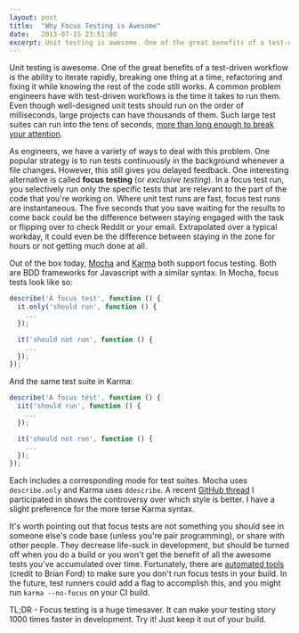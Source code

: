 ```yaml
---
layout: post
title:  "Why Focus Testing is Awesome"
date:   2013-07-15 23:51:00
excerpt: Unit testing is awesome. One of the great benefits of a test-driven workflow is the ability to iterate rapidly, breaking one thing at a time, refactoring and fixing it while knowing the rest of the code still works...
---
```


Unit testing is awesome. One of the great benefits of a test-driven workflow is
the ability to iterate rapidly, breaking one thing at a time, refactoring and
fixing it while knowing the rest of the code still works. A common problem
engineers have with test-driven workflows is the time it takes to run them. Even
though well-designed unit tests should run on the order of milliseconds, large
projects can have thousands of them. Such large test suites can run into the
tens of seconds, 
[more than long enough to break your attention](http://www.guardian.co.uk/media-network/media-network-blog/2012/mar/19/attention-span-internet-consumer).

As engineers, we have a variety of ways to deal with this problem. One popular
strategy is to run tests continuously in the background whenever a file changes.
However, this still gives you delayed feedback. One interesting alternative is
called **focus testing** (or *exclusive testing*). In a focus test run, you
selectively run only the specific tests that are relevant to the part of the
code that you're working on.  Where unit test runs are fast, focus test runs are
instantaneous. The five seconds that you save waiting for the results to come
back could be the difference between staying engaged with the task or flipping
over to check Reddit or your email. Extrapolated over a typical workday, it
could even be the difference between staying in the zone for hours or not
getting much done at all. 

Out of the box today,
[Mocha](http://visionmedia.github.io/mocha/#exclusive-tests) and
[Karma](http://karma-runner.github.io/0.8/index.html) both support focus
testing. Both are BDD frameworks for Javascript with a similar syntax. In Mocha,
focus tests look like so:

```js
describe('A focus test', function () {
  it.only('should run', function () {
    ...
  });

  it('should not run', function () {
    ...
  });
});
```

And the same test suite in Karma:

```js
describe('A focus test', function () {
  iit('should run', function () {
    ...
  });

  it('should not run', function () {
    ...
  });
});
```

Each includes a corresponding mode for test suites. Mocha uses `describe.only`
and Karma uses `ddescribe`. A recent 
[GitHub thread](https://github.com/pivotal/jasmine/pull/181) I participated in
shows the controversy over which style is better. I have a slight preference for
the more terse Karma syntax.

It's worth pointing out that focus tests are not something you should see in
someone else's code base (unless you're pair programming), or share with other
people. They decrease life-suck in development, but should be turned off when
you do a build or you won't get the benefit of all the awesome tests you've
accumulated over time. Fortunately, there are [automated
tools](https://github.com/btford/grunt-ddescribe-iit) (credit to Brian Ford) to
make sure you don't run focus tests in your build. In the future, test runners
could add a flag to accomplish this, and you might run `karma --no-focus` on
your CI build.

TL;DR - Focus testing is a huge timesaver. It can make your testing story 1000
times faster in development. Try it! Just keep it out of your build.
